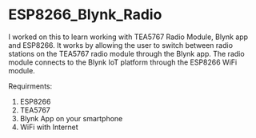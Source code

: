 # ESP8266_Blynk_Radio
I worked on this to learn working with TEA5767 Radio Module, Blynk app and ESP8266. It works by allowing the user to switch between radio stations on the TEA5767 radio module through the Blynk app. The radio module connects to the Blynk IoT platform through the ESP8266 WiFi module.

Requirments:
1. ESP8266
2. TEA5767
3. Blynk App on your smartphone
4. WiFi with Internet
